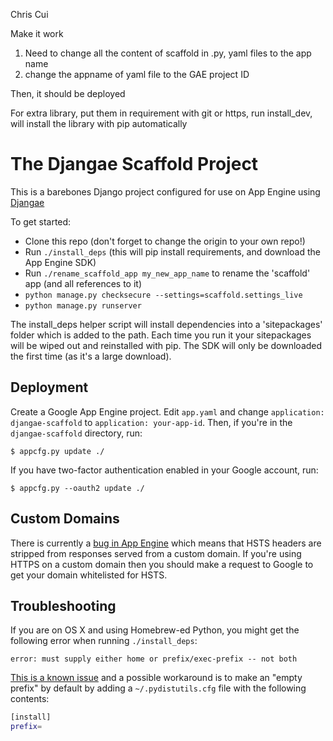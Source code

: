 Chris Cui

Make it work

1. Need to change all the content of scaffold in .py, yaml files to the app name
2. change the appname of yaml file to the GAE project ID

Then, it should be deployed 

For extra library, put them in requirement with git or https, run install_dev, will install the library with pip automatically



# The Djangae Scaffold Project

This is a barebones Django project configured for use on App Engine using [Djangae](https://github.com/potatolondon/djangae)

To get started:

 - Clone this repo (don't forget to change the origin to your own repo!)
 - Run `./install_deps` (this will pip install requirements, and download the App Engine SDK)
 - Run `./rename_scaffold_app my_new_app_name` to rename the 'scaffold' app (and all references to it)
 - `python manage.py checksecure --settings=scaffold.settings_live`
 - `python manage.py runserver`

The install_deps helper script will install dependencies into a 'sitepackages' folder which is added to the path. Each time you run it your
sitepackages will be wiped out and reinstalled with pip. The SDK will only be downloaded the first time (as it's a large download).

## Deployment

Create a Google App Engine project. Edit `app.yaml` and change `application: djangae-scaffold` to `application: your-app-id`. Then, if you're in the `djangae-scaffold` directory, run:

    $ appcfg.py update ./

If you have two-factor authentication enabled in your Google account, run:

    $ appcfg.py --oauth2 update ./

## Custom Domains

There is currently a [bug in App Engine](https://code.google.com/p/googleappengine/issues/detail?id=7427) which means that HSTS headers are stripped from responses served from a custom domain.  If you're using HTTPS on a custom domain then you should make a request to Google to get your domain whitelisted for HSTS.

## Troubleshooting

If you are on OS X and using Homebrew-ed Python, you might get the following error when running `./install_deps`:

    error: must supply either home or prefix/exec-prefix -- not both

[This is a known issue](https://github.com/Homebrew/homebrew/blob/master/share/doc/homebrew/Homebrew-and-Python.md#note-on-pip-install---user) and a possible workaround is to make an "empty prefix" by default by adding a `~/.pydistutils.cfg` file with the following contents:

```bash
[install]
prefix=
```
